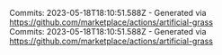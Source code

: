 Commits: 2023-05-18T18:10:51.588Z - Generated via https://github.com/marketplace/actions/artificial-grass
<br>
Commits: 2023-05-18T18:10:51.588Z - Generated via https://github.com/marketplace/actions/artificial-grass
<br>
